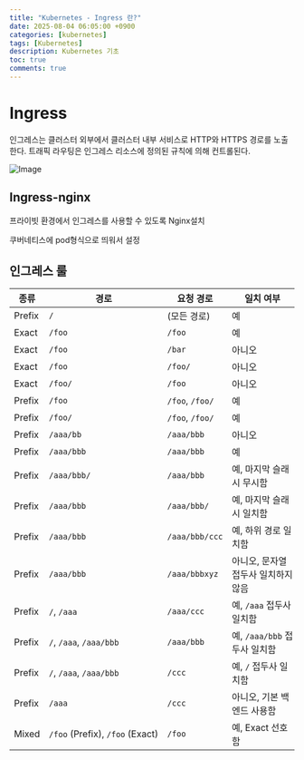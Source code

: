 ```yaml
---
title: "Kubernetes - Ingress 란?"
date: 2025-08-04 06:05:00 +0900
categories: [kubernetes]
tags: [Kubernetes]
description: Kubernetes 기초
toc: true
comments: true
---
```


# Ingress 

인그레스는 클러스터 외부에서 클러스터 내부 서비스로 HTTP와 HTTPS 경로를 노출한다. 트래픽 라우팅은 인그레스 리소스에 정의된 규칙에 의해 컨트롤된다.

![Image](https://prod-files-secure.s3.us-west-2.amazonaws.com/e6db513d-ec54-40ff-aa74-2487b0bcfe15/8e23b497-f666-4afc-95a3-bec229baaa4c/Untitled.png?X-Amz-Algorithm=AWS4-HMAC-SHA256&X-Amz-Content-Sha256=UNSIGNED-PAYLOAD&X-Amz-Credential=ASIAZI2LB466XH2LU6U3%2F20250804%2Fus-west-2%2Fs3%2Faws4_request&X-Amz-Date=20250804T063241Z&X-Amz-Expires=3600&X-Amz-Security-Token=IQoJb3JpZ2luX2VjEAYaCXVzLXdlc3QtMiJIMEYCIQD%2B%2FiP4zz1H7Bm7NyjJar%2FscpyFbV6kIbRn2xzKgecu%2BQIhAJNzVhBs%2F8rLli4kISyRhB%2B%2FxwKdHPrPwZJ0vX9%2FkfX4Kv8DCD8QABoMNjM3NDIzMTgzODA1IgxXz7XooseGljadtfQq3ANXKUn3Q6LkZGRZx7KKmPpEzprlXwiWMhgXqvnkruCIyWn%2F1pFID94IdAfbi2hkCjfHbgKk7QHhkNecoRHJaelCqfkld7gQNeGXa7HB63%2Bw9fig3PrZMjkEQiGBDiTP8KYDLx6l%2BI0Ezk65khRGKH2ksVx5WmMbfHwWOds45aETkbgYdc8GoEO3I4VPlRBqb1xytcuA6PhvbL3yXd9itFs8%2BaLaPt4ojaU1tJHIbpyehUN%2BxGFksRFgfdStFHSC7LGTOIJU%2BPHQHcAsiu%2FaCGtRsZkyOzMEcgLiv2qNNubPxpFIlaKa3uqaZYqzeJ0lUKJnsStKxXPViDPjIUcRAjU%2FKbWtCW1glerqwqbyf2WgjgvVDD5FTZom7mA1ULxGeApd9IIbTtlv9c0FDNDUVR%2BMS18iqkb9eW7RrHEMTbFl1zFVSjaAMuzIgFJAmCDZXlmfaDPT9%2FID6K8EsD8ATJCbuVRSo6ryJigSyfRHIHzh%2FHqed6c8bfcSqrxN94FuJ9stD8SqWd5XL%2F%2FlXp9WKXQKYImn81wvBIl6ApYUztz%2FJo853DJXICWoCkLbPi3kZgjoTX1BEgP1O526quCH%2BLjHTYoRC0JOch1MiNYEm86B0RLCNakXvSl3MBgEYDCbjcHEBjqkAdtHkoPAg43kWM7EqrHj6gRCOIa5zGi9ZrmCJ%2FCYywTuuDxK1ISAK%2Flyr%2FESLuA1hfu5SJkEh7EFkFezv9PXQLohiKoVtgIcZMhNL0wK06cXGgWXB7FuF7Vx35aw5IhCM2BSFhTr3w4%2B7v74T2Na4pmHGRLtFdcceTcrOypCnyG0rlKHLEMjHjh12OhA5r0WfJ2270GNXAJ0qP%2FugDZlUfR%2FxIxs&X-Amz-Signature=4cd87a858edaaed9e577f447ca6d454b7dd812ffe9892726eaf7fc9bc3d32c66&X-Amz-SignedHeaders=host&x-amz-checksum-mode=ENABLED&x-id=GetObject)

## Ingress-nginx 

프라이빗 환경에서 인그레스를 사용할 수 있도록 Nginx설치

쿠버네티스에 pod형식으로 띄워서 설정

## 인그레스 룰

| 종류 | 경로 | 요청 경로 | 일치 여부 |
| --- | --- | --- | --- |
| Prefix | `/` | (모든 경로) | 예 |
| Exact | `/foo` | `/foo` | 예 |
| Exact | `/foo` | `/bar` | 아니오 |
| Exact | `/foo` | `/foo/` | 아니오 |
| Exact | `/foo/` | `/foo` | 아니오 |
| Prefix | `/foo` | `/foo`, `/foo/` | 예 |
| Prefix | `/foo/` | `/foo`, `/foo/` | 예 |
| Prefix | `/aaa/bb` | `/aaa/bbb` | 아니오 |
| Prefix | `/aaa/bbb` | `/aaa/bbb` | 예 |
| Prefix | `/aaa/bbb/` | `/aaa/bbb` | 예, 마지막 슬래시 무시함 |
| Prefix | `/aaa/bbb` | `/aaa/bbb/` | 예, 마지막 슬래시 일치함 |
| Prefix | `/aaa/bbb` | `/aaa/bbb/ccc` | 예, 하위 경로 일치함 |
| Prefix | `/aaa/bbb` | `/aaa/bbbxyz` | 아니오, 문자열 접두사 일치하지 않음 |
| Prefix | `/`, `/aaa` | `/aaa/ccc` | 예, `/aaa` 접두사 일치함 |
| Prefix | `/`, `/aaa`, `/aaa/bbb` | `/aaa/bbb` | 예, `/aaa/bbb` 접두사 일치함 |
| Prefix | `/`, `/aaa`, `/aaa/bbb` | `/ccc` | 예, `/` 접두사 일치함 |
| Prefix | `/aaa` | `/ccc` | 아니오, 기본 백엔드 사용함 |
| Mixed | `/foo` (Prefix), `/foo` (Exact) | `/foo` | 예, Exact 선호함 |


